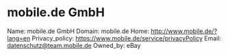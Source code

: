 
# mobile.de GmbH

Name: mobile.de GmbH
Domain: mobile.de
Home: http://www.mobile.de/?lang=en
Privacy_policy: https://www.mobile.de/service/privacyPolicy
Email: datenschutz@team.mobile.de
Owned_by: eBay
